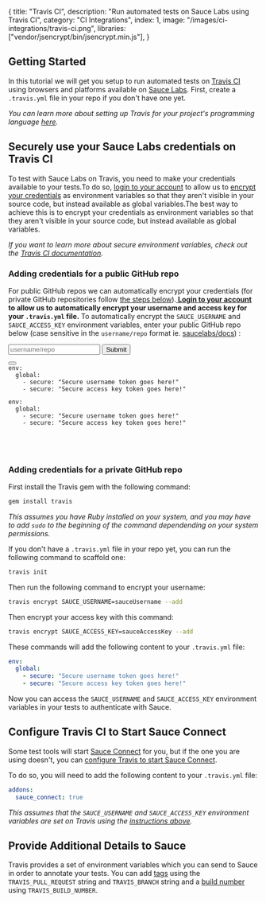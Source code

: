 {
  title: "Travis CI",
  description: "Run automated tests on Sauce Labs using Travis CI",
  category: "CI Integrations",
  index: 1,
  image: "/images/ci-integrations/travis-ci.png",
  libraries: ["vendor/jsencrypt/bin/jsencrypt.min.js"],
}

## Getting Started

In this tutorial we will get you setup to run automated tests on
[Travis CI](https://travis-ci.org/) using browsers and platforms available on
[Sauce Labs](https://saucelabs.com). First, create a `.travis.yml` file in your repo if you don't have one yet.

*You can learn more about setting up Travis for your project's programming language [here](http://about.travis-ci.org/docs/user/getting-started/#Getting-started).*

## Securely use your Sauce Labs credentials on Travis CI

To test with Sauce Labs on Travis, you need to make your credentials available to your tests.<span class="show-inline-when-un-authenticated">To do so, <a href="#" id="travis-login-redirect">login to your account</a> to allow us to [encrypt your credentials](#adding-credentials-for-a-public-github-repo) as environment variables so that they aren't visible in your source code, but instead available as global variables.</span><span class="show-inline-when-authenticated">The best way to achieve this is to encrypt your credentials as environment variables so that they aren't visible in your source code, but instead available as global variables.</span>

*If you want to learn more about secure environment variables, check out the
[Travis
CI documentation](http://about.travis-ci.org/docs/user/build-configuration/#Secure-environment-variables).*

### Adding credentials for a public GitHub repo

<span>For public GitHub repos we can automatically encrypt your credentials (for private GitHub repositories follow [the steps below](#adding-credentials-for-a-private-github-repo)).</span><span class="show-inline-when-un-authenticated"><b><a href="#" id="travis-login-redirect-adding-credentials"> Login to your account</a> to allow us to automatically encrypt your username and access key for your `.travis.yml` file.</b></span><span class="show-inline-when-authenticated"> To automatically encrypt the `SAUCE_USERNAME` and `SAUCE_ACCESS_KEY` environment variables, enter your public GitHub repo below (case sensitive in the `username/repo` format ie. <a href="https://github.com/saucelabs/docs" target="_blank">saucelabs/docs</a>) :</span>
<div class="show-when-authenticated">
<div class="container-fluid">
  <div class="row">
  <div class="input-group col-md-6">
      <input class="form-control" id="repo" placeholder="username/repo" required="required" type="text">
      <span class="input-group-btn">
      <button class="btn btn-default" type="button" id="encrypt">Submit</button>
      </span>
  </div>
  <div class="encryption-alert" id="output"></div>
  </div>
</div>
</div>

<pre><code class="lang-yaml"><div class="button-container"><button data-clipboard-target="travis-auto-encryption" class="btn btn-default clipboard"><span class="fa fa-clipboard"></span></button><div id="code-4" class="hidden">env:
  global:
    - secure: "Secure username token goes here!"
    - secure: "Secure access key token goes here!"</div></div><div class="highlight" id="travis-auto-encryption"><pre><span class="l-Scalar-Plain">env</span><span class="p-Indicator">:</span>
  <span class="l-Scalar-Plain">global</span><span class="p-Indicator">:</span>
    <span class="p-Indicator">-</span> <span class="l-Scalar-Plain">secure</span><span class="p-Indicator">:</span> <span class="s" id="usernameContainer">"Secure username token goes here!"</span>
    <span class="p-Indicator">-</span> <span class="l-Scalar-Plain">secure</span><span class="p-Indicator">:</span> <span class="s" id="accessKeyContainer">"Secure access key token goes here!"</span>
</pre></div>
</code></pre>

<span class="show-after-encryption" style="display:none" >Now you can skip to our section on [configuring Travis CI to start Sauce Connect](#configure-travis-ci-to-start-sauce-connect).</span>

### Adding credentials for a private GitHub repo

First install the Travis gem with the following command:

```bash
gem install travis
```
*This assumes you have Ruby installed on your system, and you may have to add `sudo` to the beginning of the command dependending on your system permissions.*

If you don't have a `.travis.yml` file in your repo yet, you can run the following command to scaffold one:

```bash
travis init
```

Then run the following command to encrypt your username:

```bash
travis encrypt SAUCE_USERNAME=sauceUsername --add
```

Then encrypt your access key with this command:

```bash
travis encrypt SAUCE_ACCESS_KEY=sauceAccessKey --add
```

These commands will add the following content to your  `.travis.yml` file:

```yaml
env:
  global:
    - secure: "Secure username token goes here!"
    - secure: "Secure access key token goes here!"
```

Now you can access the `SAUCE_USERNAME` and `SAUCE_ACCESS_KEY` environment variables in your tests to authenticate with Sauce.

## Configure Travis CI to Start Sauce Connect

Some test tools will start [Sauce Connect](/reference/sauce-connect) for you, but if the one you are using doesn't, you can [configure Travis to start Sauce Connect](http://docs.travis-ci.com/user/sauce-connect/).

To do so, you will need to add the following content to your `.travis.yml` file:

```yaml
addons:
  sauce_connect: true
```
*This assumes that the `SAUCE_USERNAME` and `SAUCE_ACCESS_KEY` environment variables are set on Travis using the [instructions above](#adding-credentials-for-a-public-github-repo).*

## Provide Additional Details to Sauce

Travis provides a set of environment variables which you can send to Sauce in order to annotate your tests. You can add [tags](/reference/test-configuration/#tagging) using the `TRAVIS_PULL_REQUEST` string and `TRAVIS_BRANCH` string and a [build number](/reference/test-configuration/#recording-build-numbers) using `TRAVIS_BUILD_NUMBER`.